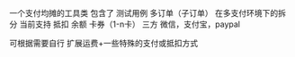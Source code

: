 一个支付均摊的工具类
包含了 测试用例
多订单（子订单） 在多支付环境下的拆分
当前支持 
 抵扣 余额
     卡券（1-n卡）
  三方
     微信，支付宝，paypal
     
可根据需要自行 扩展运费+一些特殊的支付或抵扣方式
